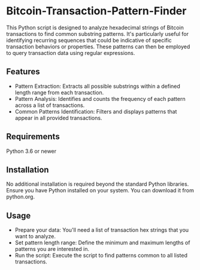 # Bitcoin-Transaction-Pattern-Finder

This Python script is designed to analyze hexadecimal strings of Bitcoin transactions to find common substring patterns. It's particularly useful for identifying recurring sequences that could be indicative of specific transaction behaviors or properties. These patterns can then be employed to query transaction data using regular expressions.

## Features
- Pattern Extraction: Extracts all possible substrings within a defined length range from each transaction.
- Pattern Analysis: Identifies and counts the frequency of each pattern across a list of transactions.
- Common Patterns Identification: Filters and displays patterns that appear in all provided transactions.

## Requirements
Python 3.6 or newer


## Installation
No additional installation is required beyond the standard Python libraries. Ensure you have Python installed on your system. You can download it from python.org.

## Usage
- Prepare your data: You'll need a list of transaction hex strings that you want to analyze.
- Set pattern length range: Define the minimum and maximum lengths of patterns you are interested in.
- Run the script: Execute the script to find patterns common to all listed transactions.
